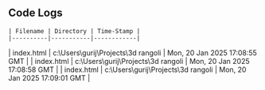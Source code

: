 ## Code Logs


    | Filename | Directory | Time-Stamp |
    |----------|-----------|------------|
| index.html | c:\Users\gurij\Projects\3d rangoli | Mon, 20 Jan 2025 17:08:55 GMT |
| index.html | c:\Users\gurij\Projects\3d rangoli | Mon, 20 Jan 2025 17:08:58 GMT |
| index.html | c:\Users\gurij\Projects\3d rangoli | Mon, 20 Jan 2025 17:09:01 GMT |